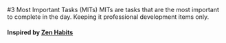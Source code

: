 #3 Most Important Tasks (MITs)
MITs are tasks that are the most important to complete in the day. Keeping it professional development items only.

#### Inspired by [Zen Habits](http://zenhabits.net/purpose-your-day-most-important-task/)
